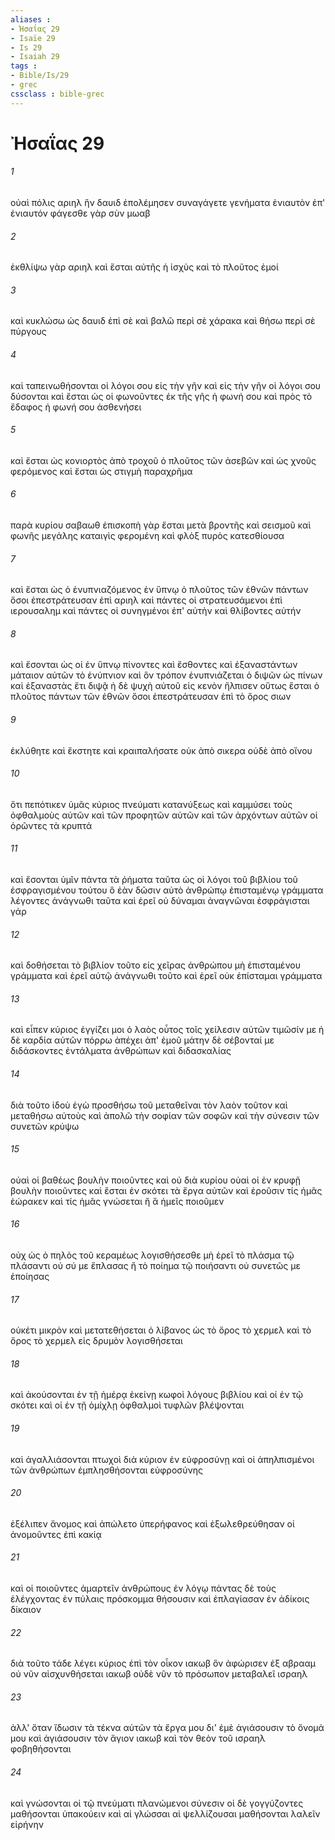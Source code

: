 ```yaml
---
aliases : 
- Ἠσαΐας 29
- Isaïe 29
- Is 29
- Isaiah 29
tags : 
- Bible/Is/29
- grec
cssclass : bible-grec
---
```


# Ἠσαΐας 29

###### 1
οὐαὶ πόλις αριηλ ἣν δαυιδ ἐπολέμησεν συναγάγετε γενήματα ἐνιαυτὸν ἐπ' ἐνιαυτόν φάγεσθε γὰρ σὺν μωαβ
###### 2
ἐκθλίψω γὰρ αριηλ καὶ ἔσται αὐτῆς ἡ ἰσχὺς καὶ τὸ πλοῦτος ἐμοί
###### 3
καὶ κυκλώσω ὡς δαυιδ ἐπὶ σὲ καὶ βαλῶ περὶ σὲ χάρακα καὶ θήσω περὶ σὲ πύργους
###### 4
καὶ ταπεινωθήσονται οἱ λόγοι σου εἰς τὴν γῆν καὶ εἰς τὴν γῆν οἱ λόγοι σου δύσονται καὶ ἔσται ὡς οἱ φωνοῦντες ἐκ τῆς γῆς ἡ φωνή σου καὶ πρὸς τὸ ἔδαφος ἡ φωνή σου ἀσθενήσει
###### 5
καὶ ἔσται ὡς κονιορτὸς ἀπὸ τροχοῦ ὁ πλοῦτος τῶν ἀσεβῶν καὶ ὡς χνοῦς φερόμενος καὶ ἔσται ὡς στιγμὴ παραχρῆμα
###### 6
παρὰ κυρίου σαβαωθ ἐπισκοπὴ γὰρ ἔσται μετὰ βροντῆς καὶ σεισμοῦ καὶ φωνῆς μεγάλης καταιγὶς φερομένη καὶ φλὸξ πυρὸς κατεσθίουσα
###### 7
καὶ ἔσται ὡς ὁ ἐνυπνιαζόμενος ἐν ὕπνῳ ὁ πλοῦτος τῶν ἐθνῶν πάντων ὅσοι ἐπεστράτευσαν ἐπὶ αριηλ καὶ πάντες οἱ στρατευσάμενοι ἐπὶ ιερουσαλημ καὶ πάντες οἱ συνηγμένοι ἐπ' αὐτὴν καὶ θλίβοντες αὐτήν
###### 8
καὶ ἔσονται ὡς οἱ ἐν ὕπνῳ πίνοντες καὶ ἔσθοντες καὶ ἐξαναστάντων μάταιον αὐτῶν τὸ ἐνύπνιον καὶ ὃν τρόπον ἐνυπνιάζεται ὁ διψῶν ὡς πίνων καὶ ἐξαναστὰς ἔτι διψᾷ ἡ δὲ ψυχὴ αὐτοῦ εἰς κενὸν ἤλπισεν οὕτως ἔσται ὁ πλοῦτος πάντων τῶν ἐθνῶν ὅσοι ἐπεστράτευσαν ἐπὶ τὸ ὄρος σιων
###### 9
ἐκλύθητε καὶ ἔκστητε καὶ κραιπαλήσατε οὐκ ἀπὸ σικερα οὐδὲ ἀπὸ οἴνου
###### 10
ὅτι πεπότικεν ὑμᾶς κύριος πνεύματι κατανύξεως καὶ καμμύσει τοὺς ὀφθαλμοὺς αὐτῶν καὶ τῶν προφητῶν αὐτῶν καὶ τῶν ἀρχόντων αὐτῶν οἱ ὁρῶντες τὰ κρυπτά
###### 11
καὶ ἔσονται ὑμῖν πάντα τὰ ῥήματα ταῦτα ὡς οἱ λόγοι τοῦ βιβλίου τοῦ ἐσφραγισμένου τούτου ὃ ἐὰν δῶσιν αὐτὸ ἀνθρώπῳ ἐπισταμένῳ γράμματα λέγοντες ἀνάγνωθι ταῦτα καὶ ἐρεῖ οὐ δύναμαι ἀναγνῶναι ἐσφράγισται γάρ
###### 12
καὶ δοθήσεται τὸ βιβλίον τοῦτο εἰς χεῖρας ἀνθρώπου μὴ ἐπισταμένου γράμματα καὶ ἐρεῖ αὐτῷ ἀνάγνωθι τοῦτο καὶ ἐρεῖ οὐκ ἐπίσταμαι γράμματα
###### 13
καὶ εἶπεν κύριος ἐγγίζει μοι ὁ λαὸς οὗτος τοῖς χείλεσιν αὐτῶν τιμῶσίν με ἡ δὲ καρδία αὐτῶν πόρρω ἀπέχει ἀπ' ἐμοῦ μάτην δὲ σέβονταί με διδάσκοντες ἐντάλματα ἀνθρώπων καὶ διδασκαλίας
###### 14
διὰ τοῦτο ἰδοὺ ἐγὼ προσθήσω τοῦ μεταθεῖναι τὸν λαὸν τοῦτον καὶ μεταθήσω αὐτοὺς καὶ ἀπολῶ τὴν σοφίαν τῶν σοφῶν καὶ τὴν σύνεσιν τῶν συνετῶν κρύψω
###### 15
οὐαὶ οἱ βαθέως βουλὴν ποιοῦντες καὶ οὐ διὰ κυρίου οὐαὶ οἱ ἐν κρυφῇ βουλὴν ποιοῦντες καὶ ἔσται ἐν σκότει τὰ ἔργα αὐτῶν καὶ ἐροῦσιν τίς ἡμᾶς ἑώρακεν καὶ τίς ἡμᾶς γνώσεται ἢ ἃ ἡμεῖς ποιοῦμεν
###### 16
οὐχ ὡς ὁ πηλὸς τοῦ κεραμέως λογισθήσεσθε μὴ ἐρεῖ τὸ πλάσμα τῷ πλάσαντι οὐ σύ με ἔπλασας ἢ τὸ ποίημα τῷ ποιήσαντι οὐ συνετῶς με ἐποίησας
###### 17
οὐκέτι μικρὸν καὶ μετατεθήσεται ὁ λίβανος ὡς τὸ ὄρος τὸ χερμελ καὶ τὸ ὄρος τὸ χερμελ εἰς δρυμὸν λογισθήσεται
###### 18
καὶ ἀκούσονται ἐν τῇ ἡμέρᾳ ἐκείνῃ κωφοὶ λόγους βιβλίου καὶ οἱ ἐν τῷ σκότει καὶ οἱ ἐν τῇ ὁμίχλῃ ὀφθαλμοὶ τυφλῶν βλέψονται
###### 19
καὶ ἀγαλλιάσονται πτωχοὶ διὰ κύριον ἐν εὐφροσύνῃ καὶ οἱ ἀπηλπισμένοι τῶν ἀνθρώπων ἐμπλησθήσονται εὐφροσύνης
###### 20
ἐξέλιπεν ἄνομος καὶ ἀπώλετο ὑπερήφανος καὶ ἐξωλεθρεύθησαν οἱ ἀνομοῦντες ἐπὶ κακίᾳ
###### 21
καὶ οἱ ποιοῦντες ἁμαρτεῖν ἀνθρώπους ἐν λόγῳ πάντας δὲ τοὺς ἐλέγχοντας ἐν πύλαις πρόσκομμα θήσουσιν καὶ ἐπλαγίασαν ἐν ἀδίκοις δίκαιον
###### 22
διὰ τοῦτο τάδε λέγει κύριος ἐπὶ τὸν οἶκον ιακωβ ὃν ἀφώρισεν ἐξ αβρααμ οὐ νῦν αἰσχυνθήσεται ιακωβ οὐδὲ νῦν τὸ πρόσωπον μεταβαλεῖ ισραηλ
###### 23
ἀλλ' ὅταν ἴδωσιν τὰ τέκνα αὐτῶν τὰ ἔργα μου δι' ἐμὲ ἁγιάσουσιν τὸ ὄνομά μου καὶ ἁγιάσουσιν τὸν ἅγιον ιακωβ καὶ τὸν θεὸν τοῦ ισραηλ φοβηθήσονται
###### 24
καὶ γνώσονται οἱ τῷ πνεύματι πλανώμενοι σύνεσιν οἱ δὲ γογγύζοντες μαθήσονται ὑπακούειν καὶ αἱ γλώσσαι αἱ ψελλίζουσαι μαθήσονται λαλεῖν εἰρήνην
